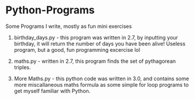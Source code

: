 # Python-Programs
Some Programs I write, mostly as fun mini exercises


1. birthday_days.py - this program was written in 2.7, by inputting your birthday, it will return the number of days you have been alive! Useless program, but a good, fun programming excercise lol

2. maths.py - written in 2.7, this program finds the set of pythagorean triples.

3. More Maths.py - this python code was written in 3.0, and contains some more miscallaneous maths formula as some simple for loop programs to get myself familiar with Python.
